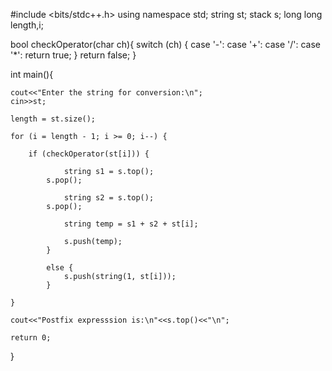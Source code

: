 #include <bits/stdc++.h>
using namespace std;
string st;
stack<string> s;
long long length,i;

bool checkOperator(char ch){ 
  switch (ch) { 
  case '-': 
  case '+': 
  case '/': 
  case '*': 
    return true; 
  } 
  return false; 
}

int main(){

	cout<<"Enter the string for conversion:\n";
	cin>>st;

	length = st.size(); 

	for (i = length - 1; i >= 0; i--) { 	

		if (checkOperator(st[i])) { 
  
      			string s1 = s.top(); 
			s.pop(); 

      			string s2 = s.top(); 
			s.pop(); 
   
      			string temp = s1 + s2 + st[i]; 
  
      			s.push(temp); 
    		} 
  
    		else { 
      			s.push(string(1, st[i])); 
    		} 

  	} 

	cout<<"Postfix expresssion is:\n"<<s.top()<<"\n";

	return 0;

}